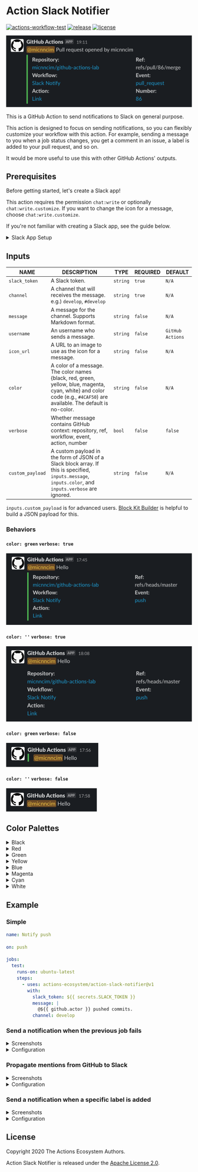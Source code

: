 # Action Slack Notifier

[![actions-workflow-test][actions-workflow-test-badge]][actions-workflow-test]
[![release][release-badge]][release]
[![license][license-badge]][license]

![screenshot](./docs/assets/screenshot-pull-request.png)

This is a GitHub Action to send notifications to Slack on general purpose.

This action is designed to focus on sending notifications, so you can flexibly customize your workflow with this action.
For example, sending a message to you when a job status changes, you get a comment in an issue, a label is added to your pull request, and so on.

It would be more useful to use this with other GitHub Actions' outputs.

## Prerequisites

Before getting started, let's create a Slack app!

This action requires the permission `chat:write` or optionally `chat:write.customize`.
If you want to change the icon for a message, choose `chat:write.customize`.

If you're not familiar with creating a Slack app, see the guide below.

<details>
<summary>Slack App Setup</summary>

1. Create a Slack app

Visit https://api.slack.com/apps and then create an app in your workspace.

![screenshot](./docs/assets/screenshot-slack-create-app.png)

2. Add a permission to the app

Visit `https://api.slack.com/apps/<YOUR_APP_ID>/oauth` and then add a permission to your app.

![screenshot](./docs/assets/screenshot-slack-add-permission.png)

3. Install the app

Visit `https://api.slack.com/apps/<YOUR_APP_ID>/install-on-team` and then install your app in your workspace.

![screenshot](./docs/assets/screenshot-slack-install-app.png)

</details>

## Inputs

|       NAME       |                                                                              DESCRIPTION                                                                               |   TYPE   | REQUIRED |     DEFAULT      |
|------------------|------------------------------------------------------------------------------------------------------------------------------------------------------------------------|----------|----------|------------------|
| `slack_token`    | A Slack token.                                                                                                                                                         | `string` | `true`   | `N/A`            |
| `channel`        | A channel that will receives the message. e.g.) `develop`, `#develop`                                                                                                  | `string` | `true`   | `N/A`            |
| `message`        | A message for the channel. Supports Markdown format.                                                                                                                   | `string` | `false`  | `N/A`            |
| `username`       | An username who sends a message.                                                                                                                                       | `string` | `false`  | `GitHub Actions` |
| `icon_url`       | A URL to an image to use as the icon for a message.                                                                                                                    | `string` | `false`  | `N/A`            |
| `color`          | A color of a message. The color names {black, red, green, yellow, blue, magenta, cyan, white} and color code (e.g., `#4CAF50`) are available. The default is no-color. | `string` | `false`  | `N/A`            |
| `verbose`        | Whether message contains GitHub context: repository, ref, workflow, event, action, number                                                                              | `bool`   | `false`  | `false`          |
| `custom_payload` | A custom payload in the form of JSON of a Slack block array. If this is specified, `inputs.message`, `inputs.color`, and `inputs.verbose` are ignored.                 | `string` | `false`  | `N/A`            |

`inputs.custom_payload` is for advanced users.
[Block Kit Builder](https://api.slack.com/tools/block-kit-builder) is helpful to build a JSON payload for this.

### Behaviors

#### `color: green` `verbose: true`

![screenshot](./docs/assets/screenshot-color-verbose.png)

#### `color: ''` `verbose: true`

![screenshot](./docs/assets/screenshot-verbose-no-color.png)

#### `color: green` `verbose: false`

![screenshot](./docs/assets/screenshot-color-no-verbose.png)

#### `color: ''` `verbose: false`

![screenshot](./docs/assets/screenshot-no-color-no-verbose.png)

## Color Palettes

<details>
<summary>Black</summary>

![screenshot](./docs/assets/screenshot-color-black.png)

</details>

<details>
<summary>Red</summary>

![screenshot](./docs/assets/screenshot-color-red.png)

</details>

<details>
<summary>Green</summary>

![screenshot](./docs/assets/screenshot-color-green.png)

</details>

<details>
<summary>Yellow</summary>

![screenshot](./docs/assets/screenshot-color-yellow.png)

</details>

<details>
<summary>Blue</summary>

![screenshot](./docs/assets/screenshot-color-blue.png)

</details>

<details>
<summary>Magenta</summary>

![screenshot](./docs/assets/screenshot-color-magenta.png)

</details>

<details>
<summary>Cyan</summary>

![screenshot](./docs/assets/screenshot-color-cyan.png)

</details>

<details>
<summary>White</summary>

![screenshot](./docs/assets/screenshot-color-white.png)

</details>

## Example

### Simple

```yaml
name: Notify push

on: push

jobs:
  test:
    runs-on: ubuntu-latest
    steps:
      - uses: actions-ecosystem/action-slack-notifier@v1
        with:
          slack_token: ${{ secrets.SLACK_TOKEN }}
          message: |
            @${{ github.actor }} pushed commits.
          channel: develop
```

### Send a notification when the previous job fails

<details>
<summary>Screenshots</summary>

![screenshot](./docs/assets/screenshot-example-failure.png)

</details>

<details>
<summary>Configuration</summary>

```yaml
name: Test

on: push

jobs:
  test:
    runs-on: ubuntu-latest
    steps:
      - uses: actions/checkout@v2
      - uses: actions/setup-node@v1
        with:
          node-version: "12.x"
      - run: yarn install
      - run: yarn test
      - uses: actions-ecosystem/action-slack-notifier@v1
        if: ${{ failure() }}
        with:
          slack_token: ${{ secrets.SLACK_TOKEN }}
          message: |
            @${{ github.actor }} test failed.
          channel: develop
          color: red # optional
          verbose: true # optional
```

</details>

### Propagate mentions from GitHub to Slack

<details>
<summary>Screenshots</summary>

![screenshot](./docs/assets/screenshot-example-comment-github.png)
![screenshot](./docs/assets/screenshot-example-comment-slack.png)

</details>

<details>
<summary>Configuration</summary>

```yaml
name: Propagate Comment

on:
  issue_comment:
    types:
      - created

jobs:
  notify:
    runs-on: ubuntu-latest
    steps:
      - uses: actions-ecosystem/action-regex-match@v2
        id: regex-match
        with:
          regex: '^\/cc(( +@[-\w]+)+)\s*$'
          text: ${{ github.event.comment.body }}
          flags: 'gm'

      - uses: actions-ecosystem/action-slack-notifier@v1
        if: ${{ steps.regex-match.outputs.match != '' }}
        with:
          slack_token: ${{ secrets.SLACK_TOKEN }}
          message: |
            ${{ steps.regex-match.outputs.match }}
          channel: develop
          color: blue # optional
          verbose: true # optional
```

</details>

### Send a notification when a specific label is added

<details>
<summary>Screenshots</summary>

![screenshot](./docs/assets/screenshot-example-labeled.png)

</details>

<details>
<summary>Configuration</summary>

```yaml
name: Notify Labeled

on:
  issues:
    types:
      - labeled

jobs:
  notify:
    runs-on: ubuntu-latest
    steps:
      - uses: actions-ecosystem/action-slack-notifier@v1
        if: ${{ github.event.label.name == 'help wanted' }}
        with:
          slack_token: ${{ secrets.SLACK_TOKEN }}
          message: |
            `${{ github.event.label.name }}` label has been added.
          channel: develop
          color: blue # optional
          verbose: true # optional
```

</details>

## License

Copyright 2020 The Actions Ecosystem Authors.

Action Slack Notifier is released under the [Apache License 2.0](./LICENSE).

<!-- badge links -->

[actions-workflow-test]: https://github.com/actions-ecosystem/action-slack-notifier/actions?query=workflow%3ATest
[actions-workflow-test-badge]: https://img.shields.io/github/workflow/status/actions-ecosystem/action-slack-notifier/Test?label=Test&style=for-the-badge&logo=github

[release]: https://github.com/actions-ecosystem/action-slack-notifier/releases
[release-badge]: https://img.shields.io/github/v/release/actions-ecosystem/action-slack-notifier?style=for-the-badge&logo=github

[license]: LICENSE
[license-badge]: https://img.shields.io/github/license/actions-ecosystem/action-slack-notifier?style=for-the-badge
